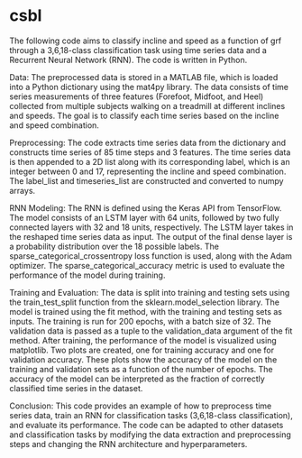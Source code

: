 # csbl

The following code aims to classify incline and speed as a function of grf through a 3,6,18-class classification task using time series data and 
a Recurrent Neural Network (RNN). The code is written in Python. 

Data:
The preprocessed data is stored in a MATLAB file, which is loaded into a Python dictionary using the mat4py library. The data consists of time 
series measurements of three features (Forefoot, Midfoot, and Heel) collected from multiple subjects walking on a treadmill at different inclines 
and speeds. The goal is to classify each time series based on the incline and speed combination.

Preprocessing:
The code extracts time series data from the dictionary and constructs time series of 85 time steps and 3 features. The time series data is 
then appended to a 2D list along with its corresponding label, which is an integer between 0 and 17, representing the incline and speed combination. 
The label_list and timeseries_list are constructed and converted to numpy arrays.

RNN Modeling:
The RNN is defined using the Keras API from TensorFlow. The model consists of an LSTM layer with 64 units, followed by two fully connected layers
with 32 and 18 units, respectively. The LSTM layer takes in the reshaped time series data as input. The output of the final dense layer is a
probability distribution over the 18 possible labels. The sparse_categorical_crossentropy loss function is used, along with the Adam optimizer. 
The sparse_categorical_accuracy metric is used to evaluate the performance of the model during training.

Training and Evaluation:
The data is split into training and testing sets using the train_test_split function from the sklearn.model_selection library. The model is trained using the fit method, with the training and testing sets as inputs. The training is run for 200 epochs, with a batch size of 32. The validation data is passed as a tuple to the validation_data argument of the fit method.
After training, the performance of the model is visualized using matplotlib. Two plots are created, one for training accuracy and one for validation accuracy. These plots show the accuracy of the model on the training and validation sets as a function of the number of epochs. The accuracy of the model can be interpreted as the fraction of correctly classified time series in the dataset.

Conclusion:
This code provides an example of how to preprocess time series data, train an RNN for classification tasks (3,6,18-class classification), and evaluate its performance. The code can be adapted to other datasets and classification tasks by modifying the data extraction and preprocessing steps and changing the RNN architecture and hyperparameters.


